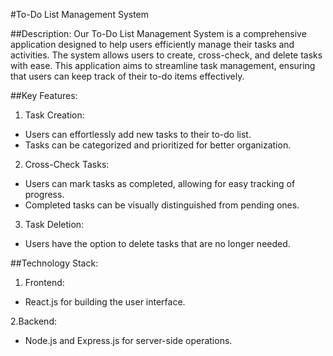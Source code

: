 #To-Do List Management System

##Description:
Our To-Do List Management System is a comprehensive application designed to help users efficiently manage their tasks and activities. The system allows users to create, cross-check, and delete tasks with ease. This application aims to streamline task management, ensuring that users can keep track of their to-do items effectively.


##Key Features:

1. Task Creation:
 - Users can effortlessly add new tasks to their to-do list.
 - Tasks can be categorized and prioritized for better organization.


2. Cross-Check Tasks:
 - Users can mark tasks as completed, allowing for easy tracking of progress.
 - Completed tasks can be visually distinguished from pending ones.

3. Task Deletion:
 - Users have the option to delete tasks that are no longer needed.

##Technology Stack:

1. Frontend:
 - React.js for building the user interface.

2.Backend:
 - Node.js and Express.js for server-side operations.

